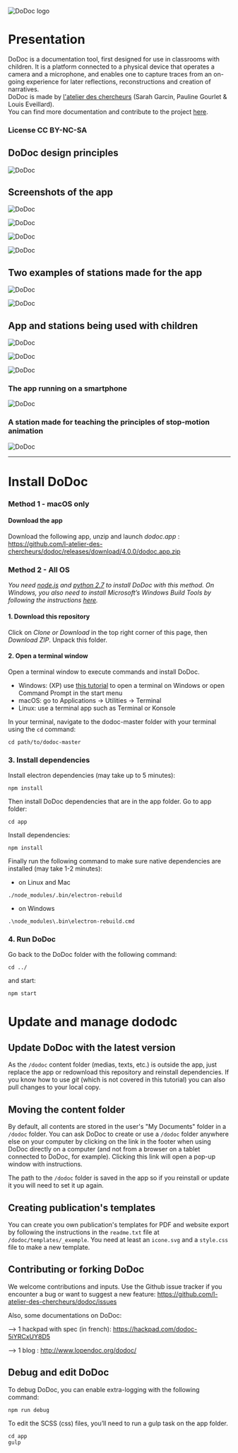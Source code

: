 ![DoDoc logo](http://latelier-des-chercheurs.fr/github/i_logo.svg)

# Presentation

DoDoc is a documentation tool, first designed for use in classrooms with children. It is a platform connected to a physical device that operates a camera and a microphone, and enables one to capture traces from an on-going experience for later reflections, reconstructions and creation of narratives.<br> 
DoDoc is made by [l'atelier des chercheurs](http://latelier-des-chercheurs.fr/) (Sarah Garcin, Pauline Gourlet & Louis Eveillard).<br>
You can find more documentation and contribute to the project [here](http://www.lopendoc.org/dodoc/).<br>
### License CC BY-NC-SA <br>

## DoDoc design principles

![DoDoc](http://latelier-des-chercheurs.fr/github/schema_recap_dodoc-04.png)

## Screenshots of the app

![DoDoc](http://latelier-des-chercheurs.fr/github/interfaceecran-accueil.jpg)

![DoDoc](http://latelier-des-chercheurs.fr/github/interfaceecran-projet.jpg)

![DoDoc](http://latelier-des-chercheurs.fr/github/interfaceecran-capture.jpg)

![DoDoc](http://latelier-des-chercheurs.fr/github/interfaceecran-publication.jpg)

## Two examples of stations made for the app

![DoDoc](http://latelier-des-chercheurs.fr/github/dodoctei.jpg)

![DoDoc](http://latelier-des-chercheurs.fr/github/IMG_9332.jpg)

## App and stations being used with children 

![DoDoc](http://latelier-des-chercheurs.fr/github/_1040646.jpg)

![DoDoc](http://latelier-des-chercheurs.fr/github/_1040649.jpg)

![DoDoc](http://latelier-des-chercheurs.fr/github/_1040651.jpg)

### The app running on a smartphone

![DoDoc](http://latelier-des-chercheurs.fr/github/_1060226.jpg)

### A station made for teaching the principles of stop-motion animation
 
![DoDoc](http://latelier-des-chercheurs.fr/github/_1060285.jpg)

---

# Install DoDoc

### Method 1 - macOS only
#### Download the app

Download the following app, unzip and launch _dodoc.app_ : https://github.com/l-atelier-des-chercheurs/dodoc/releases/download/4.0.0/dodoc.app.zip

### Method 2 - All OS

_You need [node.js](https://nodejs.org/) and [python 2.7](https://www.python.org/) to install DoDoc with this method. On Windows, you also need to install Microsoft’s Windows Build Tools by following the instructions [here](https://github.com/Microsoft/nodejs-guidelines/blob/master/windows-environment.md#prerequisites)._

#### 1. Download this repository

Click on *Clone or Download* in the top right corner of this page, then *Download ZIP*. Unpack this folder.

#### 2. Open a terminal window

Open a terminal window to execute commands and install DoDoc.

- Windows: (XP) use [this tutorial](http://wikistrea.fr/Comment_ouvrir_la_console_de_commande_Windows_en_mode_administrateur_%3F) to open a terminal on Windows or open Command Prompt in the start menu 
- macOS: go to Applications -> Utilities -> Terminal
- Linux: use a terminal app such as Terminal or Konsole

In your terminal, navigate to the dodoc-master folder with your terminal using the `cd` command:
```
cd path/to/dodoc-master
```

### 3. Install dependencies

Install electron dependencies (may take up to 5 minutes):
```
npm install
```  

Then install DoDoc dependencies that are in the app folder.
Go to app folder:
```
cd app
```

Install dependencies:
```
npm install
```

Finally run the following command to make sure native dependencies are installed (may take 1-2 minutes):		
 
- on Linux and Mac
 ```		
 ./node_modules/.bin/electron-rebuild		
 ```
 
- on Windows
 ```
 .\node_modules\.bin\electron-rebuild.cmd
 ```
 
### 4. Run DoDoc

Go back to the DoDoc folder with the following command:
```
cd ../
```

and start:
```
npm start
```

# Update and manage dododc

## Update DoDoc with the latest version  

As the `/dodoc` content folder (medias, texts, etc.) is outside the app, just replace the app or redownload this repository and reinstall dependencies. If you know how to use _git_ (which is not covered in this tutorial) you can also pull changes to your local copy.

## Moving the content folder  

By default, all contents are stored in the user's "My Documents" folder in a `/dodoc` folder. You can ask DoDoc to create or use a `/dodoc` folder anywhere else on your computer by clicking on the link in the footer when using DoDoc directly on a computer (and not from a browser on a tablet connected to DoDoc, for example). Clicking this link will open a pop-up window with instructions.

The path to the `/dodoc` folder is saved in the app so if you reinstall or update it you will need to set it up again. 

## Creating publication's templates

You can create you own publication's templates for PDF and website export by following the instructions in the `readme.txt` file at `/dodoc/templates/_exemple`. You need at least an `icone.svg` and a `style.css` file to make a new template.

## Contributing or forking DoDoc

We welcome contributions and inputs. Use the Github issue tracker if you encounter a bug or want to suggest a new feature: https://github.com/l-atelier-des-chercheurs/dodoc/issues

Also, some documentations on DoDoc:

-->  1 hackpad with spec (in french): https://hackpad.com/dodoc-5iYRCxUY8D5 <br>

-->  1 blog : http://www.lopendoc.org/dodoc/

## Debug and edit DoDoc
To debug DoDoc, you can enable extra-logging with the following command:
```
npm run debug
```

To edit the SCSS (css) files, you’ll need to run a gulp task on the app folder.
```
cd app
gulp
```
